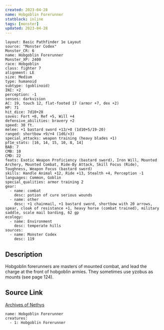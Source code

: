 ```yaml
---
created: 2023-04-28
name: Hobgoblin Forerunner
statblock: inline
tags: [monster]
updated: 2023-04-28
---
```

```statblock
layout: Basic Pathfinder 1e Layout
source: "Monster Codex"
Monster_CR: 6
name: Hobgoblin Forerunner
Monster_XP: 2400
race: Hobgoblin
class: fighter 7
alignment: LE
size: Medium
type: humanoid
subtype: (goblinoid)
INI: +2
perception: -1
senses: darkvision
AC: 19, touch 12, flat-footed 17 (armor +7, dex +2)
HP: 71
hit_dice: 7d10+28
saves: Fort +8, Ref +5, Will +4
defensive_abilities: bravery +2
speed: 30 ft.
melee: +1 bastard sword +13/+8 (1d10+5/19-20)
ranged: shortbow +9/+4 (1d6/×3)
special_attacks: weapon training (heavy blades +1)
pf1e_stats: [16, 14, 15, 10, 8, 14]
BAB: 7
CMB: 10
CMD: 22
feats: Exotic Weapon Proficiency (bastard sword), Iron Will, Mounted Archery, Mounted Combat, Ride-By Attack, Skill Focus (Ride), Toughness, Weapon Focus (bastard sword)
skills: Handle Animal +12, Ride +13, Stealth +4, Perception -1
languages: Common, Goblin
special_qualities: armor training 2
gear:
  - name: combat
    desc: potion of cure serious wounds
  - name: other
    desc: +1 chainmail, +1 bastard sword, shortbow with 20 arrows, spear, cloak of resistance +1, heavy horse (combat trained), military saddle, scale mail barding, 62 gp
ecology:
  - name: Environment
    desc: temperate hills
sources:
  - name: Monster Codex
    desc: 119
```
## Description
Hobgoblin forerunners are masters of mounted combat, and lead the charge at the front of hobgoblin armies. They sometimes use yzobus as mounts (see page 124).
## Source Link
[Archives of Nethys](https://aonprd.com/MonsterDisplay.aspx?ItemName=Hobgoblin%20Forerunner)
```encounter-table
name: Hobgoblin Forerunner
creatures:
  - 1: Hobgoblin Forerunner
```
